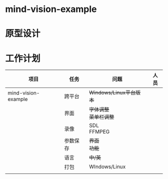 # mind-vision-example

# 原型设计

# 工作计划

| 项目                | 任务     | 问题                             | 人员 |
| ------------------- | -------- | -------------------------------- | ---- |
| mind-vision-example | 跨平台   | ~~Windows/Linux平台版本~~        |      |
|                     | 界面     | ~~字体调整~~<br />~~菜单栏调整~~ |      |
|                     | 录像     | SDL<br />FFMPEG                  |      |
|                     | 参数保存 | ~~界面~~<br />~~功能~~           |      |
|                     | 语言     | ~~中/英~~                        |      |
|                     | 打包     | WIndows/Linux                    |      |
|                     |          |                                  |      |

